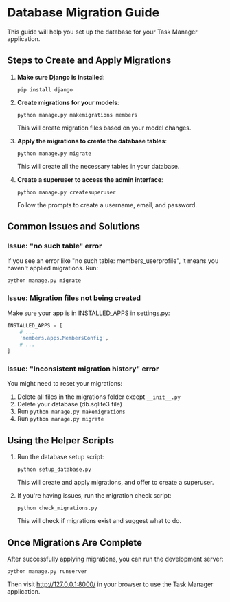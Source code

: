 # Database Migration Guide

This guide will help you set up the database for your Task Manager application.

## Steps to Create and Apply Migrations

1. **Make sure Django is installed**:
   ```
   pip install django
   ```

2. **Create migrations for your models**:
   ```
   python manage.py makemigrations members
   ```
   This will create migration files based on your model changes.

3. **Apply the migrations to create the database tables**:
   ```
   python manage.py migrate
   ```
   This will create all the necessary tables in your database.

4. **Create a superuser to access the admin interface**:
   ```
   python manage.py createsuperuser
   ```
   Follow the prompts to create a username, email, and password.

## Common Issues and Solutions

### Issue: "no such table" error
If you see an error like "no such table: members_userprofile", it means you haven't applied migrations. Run:
```
python manage.py migrate
```

### Issue: Migration files not being created
Make sure your app is in INSTALLED_APPS in settings.py:
```python
INSTALLED_APPS = [
    # ...
    'members.apps.MembersConfig',
    # ...
]
```

### Issue: "Inconsistent migration history" error
You might need to reset your migrations:
1. Delete all files in the migrations folder except `__init__.py`
2. Delete your database (db.sqlite3 file)
3. Run `python manage.py makemigrations`
4. Run `python manage.py migrate`

## Using the Helper Scripts

1. Run the database setup script:
   ```
   python setup_database.py
   ```
   This will create and apply migrations, and offer to create a superuser.

2. If you're having issues, run the migration check script:
   ```
   python check_migrations.py
   ```
   This will check if migrations exist and suggest what to do.

## Once Migrations Are Complete

After successfully applying migrations, you can run the development server:
```
python manage.py runserver
```

Then visit http://127.0.0.1:8000/ in your browser to use the Task Manager application.
